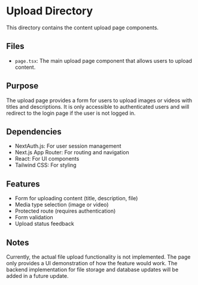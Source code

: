 # Upload Directory

This directory contains the content upload page components.

## Files

- `page.tsx`: The main upload page component that allows users to upload content.

## Purpose

The upload page provides a form for users to upload images or videos with titles and descriptions. It is only accessible to authenticated users and will redirect to the login page if the user is not logged in.

## Dependencies

- NextAuth.js: For user session management
- Next.js App Router: For routing and navigation
- React: For UI components
- Tailwind CSS: For styling

## Features

- Form for uploading content (title, description, file)
- Media type selection (image or video)
- Protected route (requires authentication)
- Form validation
- Upload status feedback

## Notes

Currently, the actual file upload functionality is not implemented. The page only provides a UI demonstration of how the feature would work. The backend implementation for file storage and database updates will be added in a future update.
